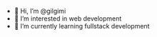 - 👋 Hi, I’m @gilgimi
- 👀 I’m interested in web development
- 🌱 I’m currently learning fullstack development


<!---
gilgimi/gilgimi is a ✨ special ✨ repository because its `README.md` (this file) appears on your GitHub profile.
You can click the Preview link to take a look at your changes.
--->
